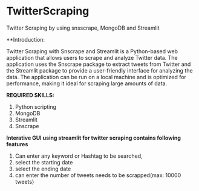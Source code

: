 # TwitterScraping
Twitter Scraping by using snsscrape, MongoDB and Streamlit

**Introduction:

  Twitter Scraping with Snscrape and Streamlit is a Python-based web application that allows users to scrape and analyze Twitter data. The application uses the Snscrape    package to extract tweets from Twitter and the Streamlit package to provide a user-friendly interface for analyzing the data. The application can be run on a local       machine and is optimized for performance, making it ideal for scraping large amounts of data.
  
 
**REQUIRED SKILLS:**

 1) Python scripting
 2) MongoDB
 3) Streamlit
 4) Snscrape
 
**Interative GUI using streamlit for twitter scraping contains following features**
 
 1) Can enter any keyword or Hashtag to be searched,
 2) select the starting date 
 3) select the ending date
 4) can enter the number of tweets needs to be scrapped(max: 10000 tweets)

